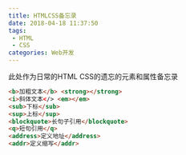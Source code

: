```yaml
---
title: HTMLCSS备忘录
date: 2018-04-18 11:37:50
tags:
 - HTML
 - CSS
categories: Web开发
---
```


此处作为日常的HTML CSS的遗忘的元素和属性备忘录
<!-- more -->

```HTML
<b>加粗文本</b> <strong></strong>
<i>斜体文本</> <em></em>
<sub>下标</sub>
<sup>上标</sup>
<blockquote>长句子引用</blockquote>
<q>短句引用</q>
<address>定义地址</address>
<addr>定义缩写</addr>

```
